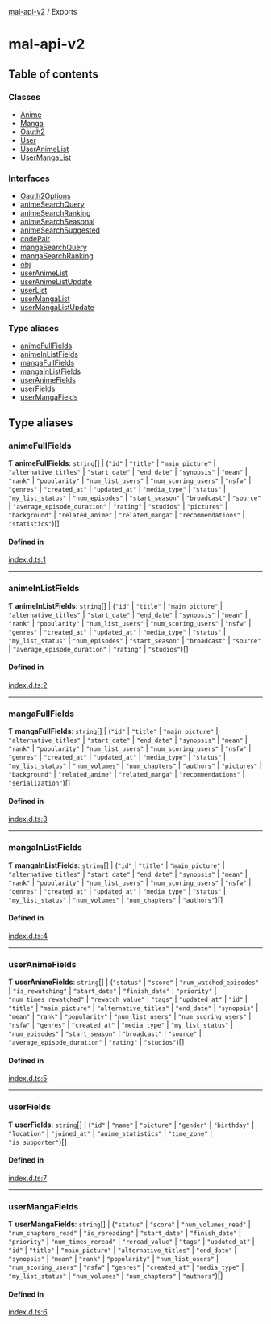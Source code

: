 [mal-api-v2](../README.md) / Exports

# mal-api-v2

## Table of contents

### Classes

-   [Anime](classes/Anime.md)
-   [Manga](classes/Manga.md)
-   [Oauth2](classes/Oauth2.md)
-   [User](classes/User.md)
-   [UserAnimeList](classes/UserAnimeList.md)
-   [UserMangaList](classes/UserMangaList.md)

### Interfaces

-   [Oauth2Options](interfaces/Oauth2Options.md)
-   [animeSearchQuery](interfaces/animeSearchQuery.md)
-   [animeSearchRanking](interfaces/animeSearchRanking.md)
-   [animeSearchSeasonal](interfaces/animeSearchSeasonal.md)
-   [animeSearchSuggested](interfaces/animeSearchSuggested.md)
-   [codePair](interfaces/codePair.md)
-   [mangaSearchQuery](interfaces/mangaSearchQuery.md)
-   [mangaSearchRanking](interfaces/mangaSearchRanking.md)
-   [obj](interfaces/obj.md)
-   [userAnimeList](interfaces/userAnimeList.md)
-   [userAnimeListUpdate](interfaces/userAnimeListUpdate.md)
-   [userList](interfaces/userList.md)
-   [userMangaList](interfaces/userMangaList.md)
-   [userMangaListUpdate](interfaces/userMangaListUpdate.md)

### Type aliases

-   [animeFullFields](modules.md#animefullfields)
-   [animeInListFields](modules.md#animeinlistfields)
-   [mangaFullFields](modules.md#mangafullfields)
-   [mangaInListFields](modules.md#mangainlistfields)
-   [userAnimeFields](modules.md#useranimefields)
-   [userFields](modules.md#userfields)
-   [userMangaFields](modules.md#usermangafields)

## Type aliases

### animeFullFields

Ƭ **animeFullFields**: `string`[] \| (`"id"` \| `"title"` \| `"main_picture"` \| `"alternative_titles"` \| `"start_date"` \| `"end_date"` \| `"synopsis"` \| `"mean"` \| `"rank"` \| `"popularity"` \| `"num_list_users"` \| `"num_scoring_users"` \| `"nsfw"` \| `"genres"` \| `"created_at"` \| `"updated_at"` \| `"media_type"` \| `"status"` \| `"my_list_status"` \| `"num_episodes"` \| `"start_season"` \| `"broadcast"` \| `"source"` \| `"average_episode_duration"` \| `"rating"` \| `"studios"` \| `"pictures"` \| `"background"` \| `"related_anime"` \| `"related_manga"` \| `"recommendations"` \| `"statistics"`)[]

#### Defined in

[index.d.ts:1](https://github.com/droidxrx/mal-api-v2/blob/bcfd676/lib/index.d.ts#L1)

---

### animeInListFields

Ƭ **animeInListFields**: `string`[] \| (`"id"` \| `"title"` \| `"main_picture"` \| `"alternative_titles"` \| `"start_date"` \| `"end_date"` \| `"synopsis"` \| `"mean"` \| `"rank"` \| `"popularity"` \| `"num_list_users"` \| `"num_scoring_users"` \| `"nsfw"` \| `"genres"` \| `"created_at"` \| `"updated_at"` \| `"media_type"` \| `"status"` \| `"my_list_status"` \| `"num_episodes"` \| `"start_season"` \| `"broadcast"` \| `"source"` \| `"average_episode_duration"` \| `"rating"` \| `"studios"`)[]

#### Defined in

[index.d.ts:2](https://github.com/droidxrx/mal-api-v2/blob/bcfd676/lib/index.d.ts#L2)

---

### mangaFullFields

Ƭ **mangaFullFields**: `string`[] \| (`"id"` \| `"title"` \| `"main_picture"` \| `"alternative_titles"` \| `"start_date"` \| `"end_date"` \| `"synopsis"` \| `"mean"` \| `"rank"` \| `"popularity"` \| `"num_list_users"` \| `"num_scoring_users"` \| `"nsfw"` \| `"genres"` \| `"created_at"` \| `"updated_at"` \| `"media_type"` \| `"status"` \| `"my_list_status"` \| `"num_volumes"` \| `"num_chapters"` \| `"authors"` \| `"pictures"` \| `"background"` \| `"related_anime"` \| `"related_manga"` \| `"recommendations"` \| `"serialization"`)[]

#### Defined in

[index.d.ts:3](https://github.com/droidxrx/mal-api-v2/blob/bcfd676/lib/index.d.ts#L3)

---

### mangaInListFields

Ƭ **mangaInListFields**: `string`[] \| (`"id"` \| `"title"` \| `"main_picture"` \| `"alternative_titles"` \| `"start_date"` \| `"end_date"` \| `"synopsis"` \| `"mean"` \| `"rank"` \| `"popularity"` \| `"num_list_users"` \| `"num_scoring_users"` \| `"nsfw"` \| `"genres"` \| `"created_at"` \| `"updated_at"` \| `"media_type"` \| `"status"` \| `"my_list_status"` \| `"num_volumes"` \| `"num_chapters"` \| `"authors"`)[]

#### Defined in

[index.d.ts:4](https://github.com/droidxrx/mal-api-v2/blob/bcfd676/lib/index.d.ts#L4)

---

### userAnimeFields

Ƭ **userAnimeFields**: `string`[] \| (`"status"` \| `"score"` \| `"num_watched_episodes"` \| `"is_rewatching"` \| `"start_date"` \| `"finish_date"` \| `"priority"` \| `"num_times_rewatched"` \| `"rewatch_value"` \| `"tags"` \| `"updated_at"` \| `"id"` \| `"title"` \| `"main_picture"` \| `"alternative_titles"` \| `"end_date"` \| `"synopsis"` \| `"mean"` \| `"rank"` \| `"popularity"` \| `"num_list_users"` \| `"num_scoring_users"` \| `"nsfw"` \| `"genres"` \| `"created_at"` \| `"media_type"` \| `"my_list_status"` \| `"num_episodes"` \| `"start_season"` \| `"broadcast"` \| `"source"` \| `"average_episode_duration"` \| `"rating"` \| `"studios"`)[]

#### Defined in

[index.d.ts:5](https://github.com/droidxrx/mal-api-v2/blob/bcfd676/lib/index.d.ts#L5)

---

### userFields

Ƭ **userFields**: `string`[] \| (`"id"` \| `"name"` \| `"picture"` \| `"gender"` \| `"birthday"` \| `"location"` \| `"joined_at"` \| `"anime_statistics"` \| `"time_zone"` \| `"is_supporter"`)[]

#### Defined in

[index.d.ts:7](https://github.com/droidxrx/mal-api-v2/blob/bcfd676/lib/index.d.ts#L7)

---

### userMangaFields

Ƭ **userMangaFields**: `string`[] \| (`"status"` \| `"score"` \| `"num_volumes_read"` \| `"num_chapters_read"` \| `"is_rereading"` \| `"start_date"` \| `"finish_date"` \| `"priority"` \| `"num_times_reread"` \| `"reread_value"` \| `"tags"` \| `"updated_at"` \| `"id"` \| `"title"` \| `"main_picture"` \| `"alternative_titles"` \| `"end_date"` \| `"synopsis"` \| `"mean"` \| `"rank"` \| `"popularity"` \| `"num_list_users"` \| `"num_scoring_users"` \| `"nsfw"` \| `"genres"` \| `"created_at"` \| `"media_type"` \| `"my_list_status"` \| `"num_volumes"` \| `"num_chapters"` \| `"authors"`)[]

#### Defined in

[index.d.ts:6](https://github.com/droidxrx/mal-api-v2/blob/bcfd676/lib/index.d.ts#L6)
